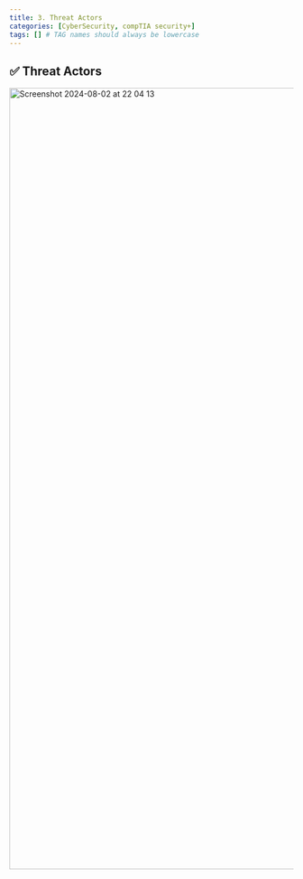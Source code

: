 ```yaml
---
title: 3. Threat Actors
categories: [CyberSecurity, compTIA security+]
tags: [] # TAG names should always be lowercase
---
```


## ✅ Threat Actors

<img width="1384" alt="Screenshot 2024-08-02 at 22 04 13" src="https://github.com/user-attachments/assets/ce037bdc-6d03-4ea5-81ca-da6eda276ed9">
